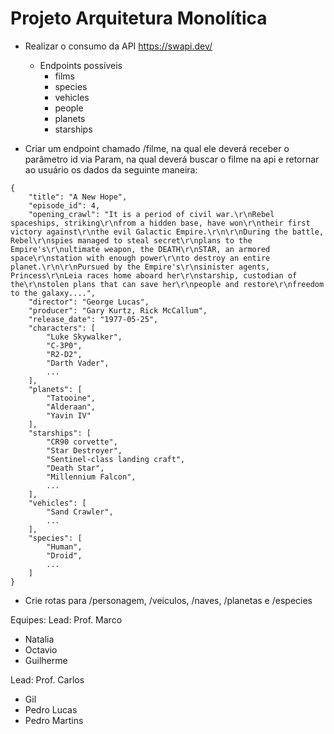 # Projeto Arquitetura Monolítica

- Realizar o consumo da API https://swapi.dev/
    - Endpoints possíveis
        - films
        - species
        - vehicles 
        - people
        - planets
        - starships
    
- Criar um endpoint chamado /filme, na qual ele deverá receber o parâmetro id via Param, na qual deverá buscar o filme na api e retornar ao usuário os dados da seguinte maneira:

```
{
    "title": "A New Hope",
	"episode_id": 4,
	"opening_crawl": "It is a period of civil war.\r\nRebel spaceships, striking\r\nfrom a hidden base, have won\r\ntheir first victory against\r\nthe evil Galactic Empire.\r\n\r\nDuring the battle, Rebel\r\nspies managed to steal secret\r\nplans to the Empire's\r\nultimate weapon, the DEATH\r\nSTAR, an armored space\r\nstation with enough power\r\nto destroy an entire planet.\r\n\r\nPursued by the Empire's\r\nsinister agents, Princess\r\nLeia races home aboard her\r\nstarship, custodian of the\r\nstolen plans that can save her\r\npeople and restore\r\nfreedom to the galaxy....",
	"director": "George Lucas",
	"producer": "Gary Kurtz, Rick McCallum",
	"release_date": "1977-05-25",
	"characters": [
		"Luke Skywalker",
		"C-3P0",
		"R2-D2",
		"Darth Vader",
		...
	],
	"planets": [
		"Tatooine",
		"Alderaan",
		"Yavin IV"
	],
	"starships": [
		"CR90 corvette",
		"Star Destroyer",
		"Sentinel-class landing craft",
		"Death Star",
		"Millennium Falcon",
		...
	],
	"vehicles": [
		"Sand Crawler",
		...
	],
	"species": [
		"Human",
		"Droid",
		...
	]
}
```

- Crie rotas para /personagem, /veiculos, /naves, /planetas e /especies

Equipes:
Lead: Prof. Marco
- Natalia
- Octavio
- Guilherme 

Lead: Prof. Carlos
- Gil
- Pedro Lucas
- Pedro Martins
